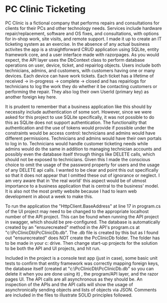 # PC Clinic Ticketing

PC Clinic is a fictional company that performs repairs and consultations for clients for their PCs and other technology needs. Services include hardware repair/replacement, software and OS fixes, and consultations, with options for in-shop work, site visits, and remote support.
I made it up to create an IT ticketing system as an exercise. In the absence of any actual business activites the app is a straightforward CRUD application using SQLite, entity framework core, and a user interface made with razorpages.
As you would expect, the API layer uses the DbContext class to perform database operations on user, device, ticket, and repairlog objects. Users include both technicians, admins, and customers, with customers having one or many devices. Each device can have work tickets.
Each ticket has a lifetime of received -> in-progress -> complete -> closed and has repairlogs for technicians to log the work they do whether it be contacting customers or performing the repair. They also log their own UserId (primary key) as another foreign key here.

It is prudent to remember that a business application like this should by necessity include authentication of some sort. However, since we were asked for this project to use SQLite specifically, it was not possible to do this as SQLite does not support authentication.
The functionality that authentication and the use of tokens would provide if possible under the constraints would be access control: technicians and admins would have different permissions. Technicians and admins would have their own portals to log in to.
Technicians would handle customer ticketing needs while admins would do the same in addition to managing technician accounts and possibly even the database itself through things like DELETE calls, which should not be exposed to technicians.
Given this I made the conscious choice to omit the usage of the password property for users and the usage of any DELETE api calls. I wanted to be clear and point this out specifically so that it does not appear that I omitted these out of ignorance or neglect.
I am very aware that in 'the real world' this aspect would be of utmost importance to a business application that is central to the business' model. It is also not the most pretty website because I had to learn web development in about a week to make this.

To run the application the "HttpClient.BaseAddress" at line 17 in program.cs of the UI project may need to be changed to the appropriate localhost number of the API project. This can be found when running the API project in swagger, which should be pre-configured.
The database is automatically created by an "ensurecreated" method in the API's program.cs at "c:\\PcClinicDb\\PcClinicDb.db". The .db file is created by this but as I found out "ensurecreated" does NOT create the PcClinicDb folder. The folder has to be made in your c: drive.
Then change start-up projects for the solution to be both the API and UI projects, and hit run.

Included in the project is a console test app (just in case), some basic unit tests to confirm that entity framework was correctly mapping foreign keys, the database itself (created at "c:\\PcClinicDb\\PcClinicDb.db" so you can delete it when you are done using it) , the program/API layer, and the razor pages UI.
The API calls are all asynchronous as they should be. An inspection of the APIs and the API calls will show the usage of asynchronically sending objects and lists of objects via JSON. Comments are included in the files to illustrate SOLID principles followed.